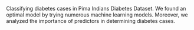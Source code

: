 Classifying diabetes cases in Pima Indians Diabetes Dataset. We found an optimal model by trying numerous machine learning models. Moreover, we analyzed the importance of predictors in determining diabetes cases.
